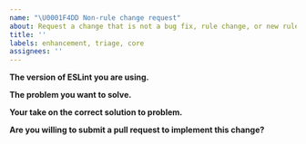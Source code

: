 ```yaml
---
name: "\U0001F4DD Non-rule change request"
about: Request a change that is not a bug fix, rule change, or new rule
title: ''
labels: enhancement, triage, core
assignees: ''
---
```


<!--
    ESLint adheres to the Open JS Foundation Code of Conduct:
    https://eslint.org/conduct

    This template is for requesting a change that is not a bug fix, rule change, or new rule. If you are here for another reason, please see below:

    1. To report a bug: https://eslint.org/docs/developer-guide/contributing/reporting-bugs
    2. To request a rule change: https://eslint.org/docs/developer-guide/contributing/rule-changes
    3. To propose a new rule: https://eslint.org/docs/developer-guide/contributing/new-rules
    4. If you have any questions, please stop by our chatroom: https://eslint.org/chat

    Note that leaving sections blank will make it difficult for us to troubleshoot and we may have to close the issue.
-->

**The version of ESLint you are using.**

**The problem you want to solve.**

**Your take on the correct solution to problem.**

**Are you willing to submit a pull request to implement this change?**

